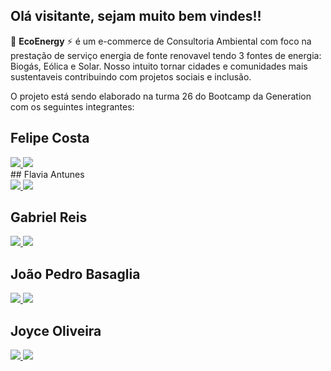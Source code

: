 ## Olá visitante, sejam muito bem vindes!!
🌱 **EcoEnergy** ⚡ é um e-commerce de Consultoria Ambiental com foco na prestação de serviço energia de fonte renovavel 
tendo 3 fontes de energia: Biogás, Eólica e Solar. Nosso intuito tornar cidades e comunidades mais sustentaveis contribuindo com projetos sociais e inclusão.

O projeto está sendo elaborado na turma 26 do Bootcamp da Generation com os seguintes integrantes:
## Felipe Costa
<div>
  <a href="https://github.com/FELIPECOXTA/" target="_blank"><img src=https://img.shields.io/badge/GitHub-100000?style=for-the-badge&logo=github&logoColor=white">
 <a href="https://www.linkedin.com/in/felipecoxta/" target="_blank"><img src="https://img.shields.io/badge/-LinkedIn-%230077B5?style=for-the-badge&logo=linkedin&logoColor=white" target="_blank"></a>   
    </div>
## Flavia Antunes
<div>
  <a href="https://github.com/flantunes/" target="_blank"><img src=https://img.shields.io/badge/GitHub-100000?style=for-the-badge&logo=github&logoColor=white">
 <a href="https://www.linkedin.com/in/fl%C3%A1via-antunes-8245b2179/" target="_blank"><img src="https://img.shields.io/badge/-LinkedIn-%230077B5?style=for-the-badge&logo=linkedin&logoColor=white" target="_blank"></a>   
    </div>
    
    
## Gabriel Reis
<div>
  <a href="https://github.com/gabriel8514/" target="_blank"><img src=https://img.shields.io/badge/GitHub-100000?style=for-the-badge&logo=github&logoColor=white">
 <a href="https://www.linkedin.com/in/gabriel-luiz-reis-498a64136/" target="_blank"><img src="https://img.shields.io/badge/-LinkedIn-%230077B5?style=for-the-badge&logo=linkedin&logoColor=white" target="_blank"></a>   
    </div>
  
  
## João Pedro Basaglia
<div>
  <a href="https://github.com/jotape00/" target="_blank"><img src=https://img.shields.io/badge/GitHub-100000?style=for-the-badge&logo=github&logoColor=white">
 <a href="https://www.linkedin.com/in/jo%C3%A3o-pedro-basaglia-batista-a3689b18b/" target="_blank"><img src="https://img.shields.io/badge/-LinkedIn-%230077B5?style=for-the-badge&logo=linkedin&logoColor=white" target="_blank"></a>   
    </div>
    
## Joyce Oliveira
<div>
  <a href="https://github.com/oliveirajoyce/" target="_blank"><img src=https://img.shields.io/badge/GitHub-100000?style=for-the-badge&logo=github&logoColor=white">
 <a href="https://www.linkedin.com/in/joycedasilvaoliveira/" target="_blank"><img src="https://img.shields.io/badge/-LinkedIn-%230077B5?style=for-the-badge&logo=linkedin&logoColor=white" target="_blank"></a>   
    </div>
